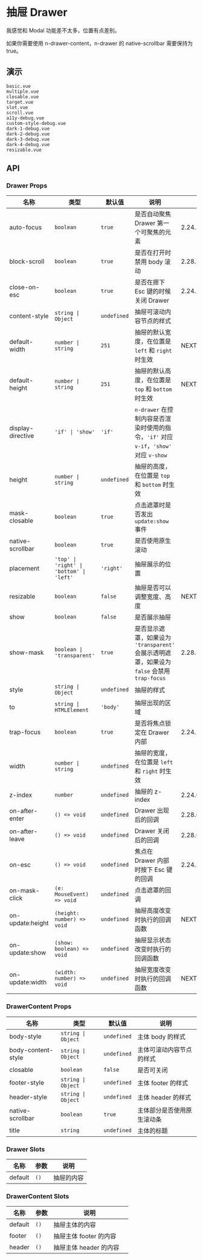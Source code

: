 # 抽屉 Drawer

我感觉和 Modal 功能差不太多，位置有点差别。

<n-alert title="提示" type="warning">
  如果你需要使用 <n-text code>n-drawer-content</n-text>，<n-text code>n-drawer</n-text> 的 <n-text code>native-scrollbar</n-text> 需要保持为 <n-text code>true</n-text>。
</n-alert>

## 演示

```demo
basic.vue
multiple.vue
closable.vue
target.vue
slot.vue
scroll.vue
a11y-debug.vue
custom-style-debug.vue
dark-1-debug.vue
dark-2-debug.vue
dark-3-debug.vue
dark-4-debug.vue
resizable.vue
```

## API

### Drawer Props

| 名称 | 类型 | 默认值 | 说明 | 版本 |
| --- | --- | --- | --- | --- |
| auto-focus | `boolean` | `true` | 是否自动聚焦 Drawer 第一个可聚焦的元素 | 2.24.2 |
| block-scroll | `boolean` | `true` | 是否在打开时禁用 body 滚动 | 2.28.3 |
| close-on-esc | `boolean` | `true` | 是否在摁下 Esc 键的时候关闭 Drawer | 2.24.2 |
| content-style | `string \| Object` | `undefined` | 抽屉可滚动内容节点的样式 |  |
| default-width | `number \| string` | `251` | 抽屉的默认宽度，在位置是 `left` 和 `right` 时生效 | NEXT_VERSION |
| default-height | `number \| string` | `251` | 抽屉的默认高度，在位置是 `top` 和 `bottom` 时生效 | NEXT_VERSION |
| display-directive | `'if' \| 'show'` | `'if'` | `n-drawer` 在控制内容是否渲染时使用的指令，`'if'` 对应 `v-if`，`'show'` 对应 `v-show` |  |
| height | `number \| string` | `undefined` | 抽屉的高度，在位置是 `top` 和 `bottom` 时生效 |  |
| mask-closable | `boolean` | `true` | 点击遮罩时是否发出 `update:show` 事件 |  |
| native-scrollbar | `boolean` | `true` | 是否使用原生滚动 |  |
| placement | `'top' \| 'right' \| 'bottom' \| 'left'` | `'right'` | 抽屉展示的位置 |  |
| resizable | `boolean` | `false` | 抽屉是否可以调整宽度、高度 | NEXT_VERSION |
| show | `boolean` | `false` | 是否展示抽屉 |  |
| show-mask | `boolean \| 'transparent'` | `true` | 是否显示遮罩，如果设为 `'transparent'` 会展示透明遮罩，如果设为 `false` 会禁用 `trap-focus` | 2.28.3 |
| style | `string \| Object` | `undefined` | 抽屉的样式 |  |
| to | `string \| HTMLElement` | `'body'` | 抽屉出现的区域 |  |
| trap-focus | `boolean` | `true` | 是否将焦点锁定在 Drawer 内部 | 2.24.2 |
| width | `number \| string` | `undefined` | 抽屉的宽度，在位置是 `left` 和 `right` 时生效 |  |
| z-index | `number` | `undefined` | 抽屉的 z-index | 2.24.0 |
| on-after-enter | `() => void` | `undefined` | Drawer 出现后的回调 | 2.28.0 |
| on-after-leave | `() => void` | `undefined` | Drawer 关闭后的回调 | 2.28.0 |
| on-esc | `() => void` | `undefined` | 焦点在 Drawer 内部时按下 Esc 键的回调 | 2.24.2 |
| on-mask-click | `(e: MouseEvent) => void` | `undefined` | 点击遮罩的回调 |  |
| on-update:height | `(height: number) => void` | `undefined` | 抽屉高度改变时执行的回调函数 | NEXT_VERSION |
| on-update:show | `(show: boolean) => void` | `undefined` | 抽屉显示状态改变时执行的回调函数 |  |
| on-update:width | `(width: number) => void` | `undefined` | 抽屉宽度改变时执行的回调函数 | NEXT_VERSION |

### DrawerContent Props

| 名称 | 类型 | 默认值 | 说明 |
| --- | --- | --- | --- |
| body-style | `string \| Object` | `undefined` | 主体 body 的样式 |
| body-content-style | `string \| Object` | `undefined` | 主体可滚动内容节点的样式 |
| closable | `boolean` | `false` | 是否可关闭 |
| footer-style | `string \| Object` | `undefined` | 主体 footer 的样式 |
| header-style | `string \| Object` | `undefined` | 主体 header 的样式 |
| native-scrollbar | `boolean` | `true` | 主体部分是否使用原生滚动条 |
| title | `string` | `undefined` | 主体的标题 |

### Drawer Slots

| 名称    | 参数 | 说明       |
| ------- | ---- | ---------- |
| default | `()` | 抽屉的内容 |

### DrawerContent Slots

| 名称    | 参数 | 说明                     |
| ------- | ---- | ------------------------ |
| default | `()` | 抽屉主体的内容           |
| footer  | `()` | 抽屉主体 footer 的内容   |
| header  | `()` | 抽屉主体 header 的内容　 |
